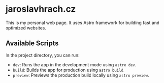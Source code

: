 # jaroslavhrach.cz

This is my personal web page. It uses Astro framework for building fast and optimized websites.

## Available Scripts

In the project directory, you can run:

- `dev`: Runs the app in the development mode using `astro dev`.
- `build`: Builds the app for production using `astro build`.
- `preview`: Previews the production build locally using `astro preview`.
